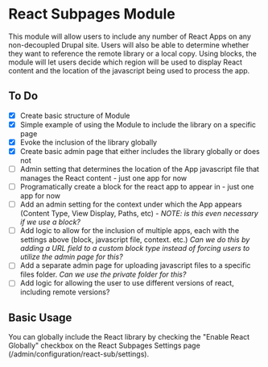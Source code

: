 # React Subpages Module

This module will allow users to include any number of React Apps on any non-decoupled Drupal site. Users will also be able to determine whether they want to reference the remote library or a local copy. Using blocks, the module will let users decide which region will be used to display React content and the location of the javascript being used to process the app.

## To Do

- [x] Create basic structure of Module
- [x] Simple example of using the Module to include the library on a specific page
- [x] Evoke the inclusion of the library globally
- [x] Create basic admin page that either includes the library globally or does not
- [ ] Admin setting that determines the location of the App javascript file that manages the React content - just one app for now
- [ ] Programatically create a block for the react app to appear in - just one app for now
- [ ] Add an admin setting for the context under which the App appears (Content Type, View Display, Paths, etc) - *NOTE: is this even necessary if we use a block?*
- [ ] Add logic to allow for the inclusion of multiple apps, each with the settings above (block, javascript file, context. etc.) *Can we do this by adding a URL field to a custom block type instead of forcing users to utilize the admin page for this?*
- [ ] Add a separate admin page for uploading javascript files to a specific files folder. *Can we use the private folder for this?*
- [ ] Add logic for allowing the user to use different versions of react, including remote versions?

## Basic Usage

You can globally include the React library by checking the "Enable React Globally" checkbox on the React Subpages Settings page (/admin/configuration/react-sub/settings).



